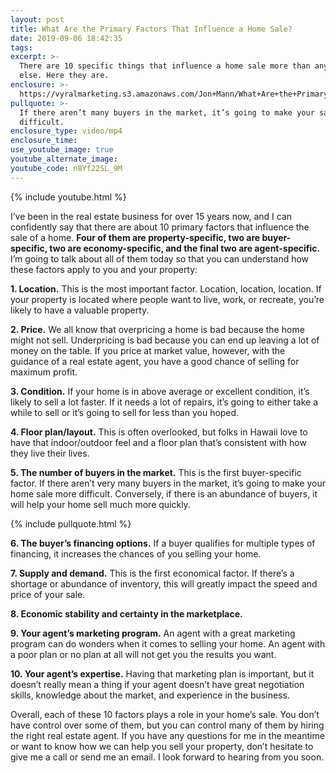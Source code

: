 ```yaml
---
layout: post
title: What Are the Primary Factors That Influence a Home Sale?
date: 2019-09-06 18:42:35
tags:
excerpt: >-
  There are 10 specific things that influence a home sale more than anything
  else. Here they are.
enclosure: >-
  https://vyralmarketing.s3.amazonaws.com/Jon+Mann/What+Are+the+Primary+Factors+That+Influence+a+Home+Sale_.mp4
pullquote: >-
  If there aren’t many buyers in the market, it’s going to make your sale more
  difficult.
enclosure_type: video/mp4
enclosure_time:
use_youtube_image: true
youtube_alternate_image:
youtube_code: n8Yf22SL_9M
---
```


{% include youtube.html %}

I’ve been in the real estate business for over 15 years now, and I can confidently say that there are about 10 primary factors that influence the sale of a home. **Four of them are property-specific, two are buyer-specific, two are economy-specific, and the final two are agent-specific.** I’m going to talk about all of them today so that you can understand how these factors apply to you and your property:

**1\. Location.** This is the most important factor. Location, location, location. If your property is located where people want to live, work, or recreate, you’re likely to have a valuable property.

**2\. Price.** We all know that overpricing a home is bad because the home might not sell. Underpricing is bad because you can end up leaving a lot of money on the table. If you price at market value, however, with the guidance of a real estate agent, you have a good chance of selling for maximum profit.

**3\. Condition.** If your home is in above average or excellent condition, it’s likely to sell a lot faster. If it needs a lot of repairs, it’s going to either take a while to sell or it’s going to sell for less than you hoped.

**4\. Floor plan/layout.** This is often overlooked, but folks in Hawaii love to have that indoor/outdoor feel and a floor plan that’s consistent with how they live their lives.&nbsp;

**5\. The number of buyers in the market.** This is the first buyer-specific factor. If there aren’t very many buyers in the market, it’s going to make your home sale more difficult. Conversely, if there is an abundance of buyers, it will help your home sell much more quickly.

{% include pullquote.html %}

**6\. The buyer’s financing options.** If a buyer qualifies for multiple types of financing, it increases the chances of you selling your home.

**7\. Supply and demand.** This is the first economical factor. If there’s a shortage or abundance of inventory, this will greatly impact the speed and price of your sale.&nbsp;

**8\. Economic stability and certainty in the marketplace.**

**9\. Your agent’s marketing program.** An agent with a great marketing program can do wonders when it comes to selling your home. An agent with a poor plan or no plan at all will not get you the results you want.

**10\. Your agent’s expertise.** Having that marketing plan is important, but it doesn’t really mean a thing if your agent doesn’t have great negotiation skills, knowledge about the market, and experience in the business.

Overall, each of these 10 factors plays a role in your home’s sale. You don’t have control over some of them, but you can control many of them by hiring the right real estate agent. If you have any questions for me in the meantime or want to know how we can help you sell your property, don’t hesitate to give me a call or send me an email. I look forward to hearing from you soon.<br>&nbsp;
